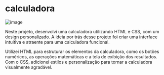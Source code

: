 # calculadora

![image](https://github.com/CamilaFerreiraRodrigues/calculadora/assets/131890075/173fc45b-0361-4e02-8224-a743c956e56d)


Neste projeto, desenvolvi uma calculadora utilizando HTML e CSS, com um design personalizado. 
A ideia por trás desse projeto foi criar uma interface intuitiva e atraente para uma calculadora funcional.

Utilizei HTML para estruturar os elementos da calculadora, como os botões numéricos, as operações matemáticas 
e a tela de exibição dos resultados. Com o CSS, adicionei estilos e personalização para tornar a calculadora
visualmente agradável.
